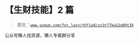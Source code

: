 # 【生财技能】2 篇

> 原文：[`www.yuque.com/for_lazy/thfiu8/zs3r77kw12a0ht3k`](https://www.yuque.com/for_lazy/thfiu8/zs3r77kw12a0ht3k)

公众号懒人找资源，懒人专属群分享